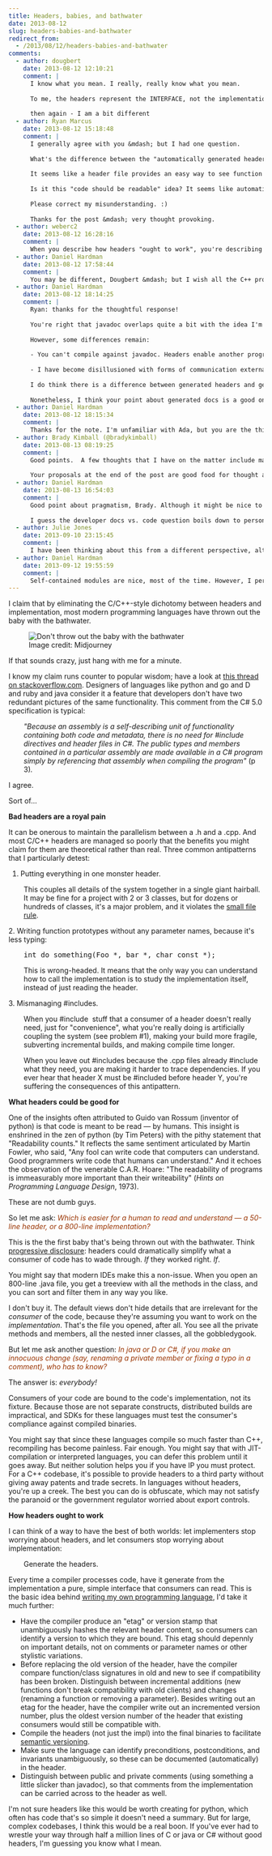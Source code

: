 ```yaml
---
title: Headers, babies, and bathwater
date: 2013-08-12
slug: headers-babies-and-bathwater
redirect_from:
  - /2013/08/12/headers-babies-and-bathwater
comments:
  - author: dougbert
    date: 2013-08-12 12:10:21
    comment: |
      I know what you mean. I really, really know what you mean.
      
      To me, the headers represent the INTERFACE, not the implementation of an object. Sometimes I put an adapter pattern between the INTERFACE and internal implementation - I don't what my consumer to make assumptions that he/she can use to touch inside my box.
      
      then again - I am a bit different
  - author: Ryan Marcus
    date: 2013-08-12 15:18:48
    comment: |
      I generally agree with you &mdash; but I had one question.
      
      What's the difference between the "automatically generated headers" you suggest and, say, JavaDocs? It seems like, in Java code (and in other languages via Doxygen), the part of a 3rd-party package you are supposed to look at for understanding is the documentation. This doesn't seem unreasonable to me.
      
      It seems like a header file provides an easy way to see function signatures. JavaDoc (and any good documentation engine) seems to do this for free, with the addition of providing multiple output formats and a standardized format for describing what those signatures mean.
      
      Is it this "code should be readable" idea? It seems like automatically generated header files wouldn't really be "code" (written by the user) anymore than JavaDoc output is "code."
      
      Please correct my misunderstanding. :)
      
      Thanks for the post &mdash; very thought provoking.
  - author: weberc2
    date: 2013-08-12 16:28:16
    comment: |
      When you describe how headers "ought to work", you're describing Ada's Specification/Body files. Specs contain the API details (the interface), and the Body contains the implementation. And you get that as a guarantee, enforced by the compiler.
  - author: Daniel Hardman
    date: 2013-08-12 17:58:44
    comment: |
      You may be different, Dougbert &mdash; but I wish all the C++ programmers I've worked with over the years were different in exactly the same way! It would be a lot more fun to code if they understood how to keep interfaces clean... :-)
  - author: Daniel Hardman
    date: 2013-08-12 18:14:25
    comment: |
      Ryan: thanks for the thoughtful response!
      
      You're right that javadoc overlaps quite a bit with the idea I'm suggesting. When I first discovered doxygen and javadoc long ago, I was infatuated with the tools, and I didn't see much gap between what they offered and the ideal I describe.
      
      However, some differences remain:
      
      - You can't compile against javadoc. Headers enable another programmer to not just understand the interface to your code, but to test his/her code against it, with full compiler enforcement. Headers or something similar is what you need to outsource a project without supplying implementation code.
      
      - I have become disillusioned with forms of communication external to the code itself. On several codebases that I've worked with, I've gone to significant effort to write good doc comments, and to set up doc generation &mdash; only to see this doc get ignored by developers. They simply won't pull up a browser to read docs if the code is in front of them. (This is less true of java, where most IDEs have hover text based on javadocs &mdash; but in C++, it's the unfortunate truth.)
      
      I do think there is a difference between generated headers and generated javadoc. Whether you call either or both of them "code", in one case you read the output with your code editor; in the other, you read with a browser. Also, in practice, the source for javadoc is checked into vcs, but not the output. So you can't browse the "code" output of javadoc in git logs. If you generated headers, you'd be checking them in to the vcs.
      
      Nonetheless, I think your point about generated docs is a good one and somewhat weakens the value of what I'm proposing.
  - author: Daniel Hardman
    date: 2013-08-12 18:15:34
    comment: |
      Thanks for the note. I'm unfamiliar with Ada, but you are the third person who's told me that. Which tells me that it was a memorable feature of the language. I wonder why it got discarded?
  - author: Brady Kimball (@bradykimball)
    date: 2013-08-13 08:19:25
    comment: |
      Good points.  A few thoughts that I have on the matter include maintainability and syntactic cruft.  Why have separated interfaces for every class unless you need to?  Obviously, you should use interfaces for things like layer abstraction or collaborative projects with teams that you don't want to be dependent on.  I know this is a dangerous assumption that every developer is savvy enough to understand when to use them, but I would argue that part of the point that some of these more terse languages is to work around manual busy work overhead.
      
      Your proposals at the end of the post are good food for thought as how to combat the maintenance and cruft issues.  Maybe it is personal preference, but I prefer good developer documentation.  This doesn't mean the developer needs to write a thesis on the class.  Often, the method signatures are enough with a simple description of any prerequisites or post conditions are sufficient.
  - author: Daniel Hardman
    date: 2013-08-13 16:54:03
    comment: |
      Good point about pragmatism, Brady. Although it might be nice to be able to separate interface and impl on key classes, perhaps doing it for everything is overkill.
      
      I guess the developer docs vs. code question boils down to personal preference. I have never seen developers read docs consistently. They'll look up a prototype in a reference, but they like to be in the code rather than in some other tool. However, as I mentioned in the response to Ryan, modern IDEs often provide hover autoexpansion which makes this tool discrepancy vanish.
  - author: Julie Jones
    date: 2013-09-10 23:15:45
    comment: |
      I have been thinking about this from a different perspective, although it would be easy to extend to generating separate header files. I really like the self contained modules in languages like Java and C#. I think implementation in header files in C++ is a huge wart. What I want is everything in one file in one place. However, I want to be able to control the view of the module or class. When I look at is as client I just want to see the public interface (aka header). But when I need to see how something works I just want to drill down (think light table) and see more detail
  - author: Daniel Hardman
    date: 2013-09-12 19:55:59
    comment: |
      Self-contained modules are nice, most of the time. However, I periodically write java classes that are 1k to 2k lines, and that starts to feel a bit cumbersome. Certainly I could decompose further, but sometimes I wish I could split the impl into several files in the way that C# partial classes supports. I like those partial classes; they're a nice way to keep the eventing for a UI class separate from the procedural code. Also, I don't think that a pure view is adequate if you want to share an interface with someone without sharing the implementation (e.g., to protect IP).
---
```

I claim that by eliminating the C/C++-style dichotomy between headers and implementation, most modern programming languages have thrown out the baby with the bathwater.

<figure>
<img alt="Don't throw out the baby with the bathwater" src="assets/baby-bathwater.jpg" /><figcaption>Image credit: Midjourney</figcaption>
</figure>

If that sounds crazy, just hang with me for a minute.

I know my claim runs counter to popular wisdom; have a look at <a title="stackoverflow thread on headers" href="http://stackoverflow.com/questions/752793/should-c-eliminate-header-files">this thread on stackoverflow.com</a>. Designers of languages like python and go and D and ruby and java consider it a feature that developers don't have two redundant pictures of the same functionality. This comment from the C# 5.0 specification is typical:
<p style="padding-left:30px;"><em>"Because an assembly is a self-describing unit of functionality containing both code and metadata, there is no need for #include directives and header files in C#. The public types and members contained in a particular assembly are made available in a C# program simply by referencing that assembly when compiling the program"</em> (p 3)<em>.</em></p>
I agree.

Sort of...

<strong>Bad headers are a royal pain</strong>

It can be onerous to maintain the parallelism between a .h and a .cpp. And most C/C++ headers are managed so poorly that the benefits you might claim for them are theoretical rather than real. Three common antipatterns that I particularly detest:

1. Putting everything in one monster header.
<p style="padding-left:30px;">This couples all details of the system together in a single giant hairball. It may be fine for a project with 2 or 3 classes, but for dozens or hundreds of classes, it's a major problem, and it violates the <a title="Small Files Are Your Friends" href="small-files-are-your-friends.md">small file rule</a>.</p>
2. Writing function prototypes without any parameter names, because it's less typing:
<pre style="padding-left:30px;">int do_something(Foo *, bar *, char const *);</pre>
<p style="padding-left:30px;"></p>
<p style="padding-left:30px;">This is wrong-headed. It means that the only way you can understand how to call the implementation is to study the implementation itself, instead of just reading the header.</p>
3. Mismanaging #includes.
<p style="padding-left:30px;">When you #include  stuff that a consumer of a header doesn't really need, just for "convenience", what you're really doing is artificially coupling the system (see problem #1), making your build more fragile, subverting incremental builds, and making compile time longer.</p>
<p style="padding-left:30px;">When you leave out #includes because the .cpp files already #include what they need, you are making it harder to trace dependencies. If you ever hear that header X must be #included before header Y, you're suffering the consequences of this antipattern.</p>
<strong>What headers could be good for</strong>

One of the insights often attributed to Guido van Rossum (inventor of python) is that code is meant to be read &mdash; by humans. This insight is enshrined in the zen of python (by Tim Peters) with the pithy statement that "Readability counts." It reflects the same sentiment articulated by Martin Fowler, who said, "Any fool can write code that computers can understand. Good programmers write code that humans can understand." And it echoes the observation of the venerable C.A.R. Hoare: "The readability of programs is immeasurably more important than their writeability" (<em>Hints on Programming Language Design</em>, 1973).

These are not dumb guys.

So let me ask: <span style="color:#993300;"><em>Which is easier for a human to read and understand &mdash; a 50-line header, or a 800-line implementation?</em></span>

This is the the first baby that's being thrown out with the bathwater. Think <a title="Progressive Disclosure Everywhere" href="progressive-disclosure-everywhere.md">progressive disclosure</a>: headers could dramatically simplify what a consumer of code has to wade through. <em>If</em> they worked right. <em>If</em>.

You might say that modern IDEs make this a non-issue. When you open an 800-line .java file, you get a treeview with all the methods in the class, and you can sort and filter them in any way you like.

I don't buy it. The default views don't hide details that are irrelevant for the <em>consumer</em> of the code, because they're assuming you want to work on the <em>implementation</em>. That's the file you opened, after all. You see all the private methods and members, all the nested inner classes, all the gobbledygook.

But let me ask another question: <span style="color:#993300;"><em>In java or D or C#, if you make an innocuous change (say, renaming a private member or fixing a typo in a comment), who has to know?</em></span>

The answer is: <em>everybody!</em>

Consumers of your code are bound to the code's implementation, not its fixture. Because those are not separate constructs, distributed builds are impractical, and SDKs for these languages must test the consumer's compliance against compiled binaries.

You might say that since these languages compile so much faster than C++, recompiling has become painless. Fair enough. You might say that with JIT-compilation or interpreted languages, you can defer this problem until it goes away. But neither solution helps you if you have IP you must protect. For a C++ codebase, it's possible to provide headers to a third party without giving away patents and trade secrets. In languages without headers, you're up a creek. The best you can do is obfuscate, which may not satisfy the paranoid or the government regulator worried about export controls.

<strong>How headers ought to work</strong>

I can think of a way to have the best of both worlds: let implementers stop worrying about headers, and let consumers stop worrying about implementation:
<p style="padding-left:30px;">Generate the headers.</p>
Every time a compiler processes code, have it generate from the implementation a pure, simple interface that consumers can read. This is the basic idea behind <a title="lazy c++" href="my-first-tangle-with-the-tower-of-babel.md">writing my own programming language</a>, I'd take it much further:
<ul>
	<li>Have the compiler produce an "etag" or version stamp that unambiguously hashes the relevant header content, so consumers can identify a version to which they are bound. This etag should depennly on important details, not on comments or parameter names or other stylistic variations.</li>
	<li>Before replacing the old version of the header, have the compiler compare function/class signatures in old and new to see if compatibility has been broken. Distinguish between incremental additions (new functions don't break compatibility with old clients) and changes (renaming a function or removing a parameter). Besides writing out an etag for the header, have the compiler write out an incremented version number, plus the oldest version number of the header that existing consumers would still be compatible with.</li>
	<li>Compile the headers (not just the impl) into the final binaries to facilitate <a title="Decoupling Interfaces As Versions Evolve, Part 1" href="decoupling-interfaces-as-versions-evolve-part-1.md">semantic versioning</a>.</li>
	<li>Make sure the language can identify preconditions, postconditions, and invariants unambiguously, so these can be documented (automatically) in the header.</li>
	<li>Distinguish between public and private comments (using something a little slicker than javadoc), so that comments from the implementation can be carried across to the header as well.</li>
</ul>
I'm not sure headers like this would be worth creating for python, which often has code that's so simple it doesn't need a summary. But for large, complex codebases, I think this would be a real boon. If you've ever had to wrestle your way through half a million lines of C or java or C# without good headers, I'm guessing you know what I mean.
